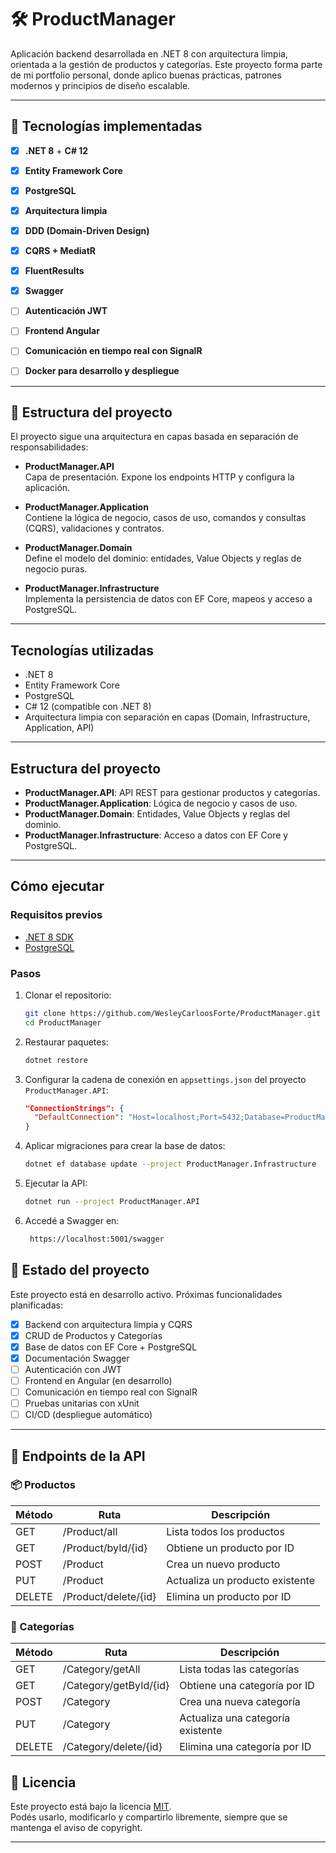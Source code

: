 # 🛠️ ProductManager

Aplicación backend desarrollada en .NET 8 con arquitectura limpia, orientada a la gestión de productos y categorías. Este proyecto forma parte de mi portfolio personal, donde aplico buenas prácticas, patrones modernos y principios de diseño escalable.

---

## 🚀 Tecnologías implementadas

- [x] **.NET 8** + **C# 12**
- [x] **Entity Framework Core**
- [x] **PostgreSQL**
- [x] **Arquitectura limpia**
- [x] **DDD (Domain-Driven Design)**
- [x] **CQRS + MediatR**
- [x] **FluentResults**
- [x] **Swagger**
- [ ] **Autenticación JWT**
- [ ] **Frontend Angular**
- [ ] **Comunicación en tiempo real con SignalR**
- [ ] **Docker para desarrollo y despliegue**


---

## 🧱 Estructura del proyecto

El proyecto sigue una arquitectura en capas basada en separación de responsabilidades:

- **ProductManager.API**  
  Capa de presentación. Expone los endpoints HTTP y configura la aplicación.

- **ProductManager.Application**  
  Contiene la lógica de negocio, casos de uso, comandos y consultas (CQRS), validaciones y contratos.

- **ProductManager.Domain**  
  Define el modelo del dominio: entidades, Value Objects y reglas de negocio puras.

- **ProductManager.Infrastructure**  
  Implementa la persistencia de datos con EF Core, mapeos y acceso a PostgreSQL.


---

## Tecnologías utilizadas

- .NET 8  
- Entity Framework Core  
- PostgreSQL  
- C# 12 (compatible con .NET 8)  
- Arquitectura limpia con separación en capas (Domain, Infrastructure, Application, API)

---

## Estructura del proyecto

- **ProductManager.API**: API REST para gestionar productos y categorías.  
- **ProductManager.Application**: Lógica de negocio y casos de uso.  
- **ProductManager.Domain**: Entidades, Value Objects y reglas del dominio.  
- **ProductManager.Infrastructure**: Acceso a datos con EF Core y PostgreSQL.

---

## Cómo ejecutar

### Requisitos previos

- [.NET 8 SDK](https://dotnet.microsoft.com/en-us/download/dotnet/8.0)  
- [PostgreSQL](https://www.postgresql.org/download/)

### Pasos

1. Clonar el repositorio:

    ```bash
    git clone https://github.com/WesleyCarloosForte/ProductManager.git
    cd ProductManager
    ```

2. Restaurar paquetes:

    ```bash
    dotnet restore
    ```

3. Configurar la cadena de conexión en `appsettings.json` del proyecto `ProductManager.API`:

    ```json
    "ConnectionStrings": {
      "DefaultConnection": "Host=localhost;Port=5432;Database=ProductManagerDb;Username=tu_usuario;Password=tu_contraseña"
    }
    ```

4. Aplicar migraciones para crear la base de datos:

    ```bash
    dotnet ef database update --project ProductManager.Infrastructure
    ```

5. Ejecutar la API:

    ```bash
    dotnet run --project ProductManager.API
    ```
    
6. Accedé a Swagger en:

    ```bash
     https://localhost:5001/swagger
    ```
    
## 🚧 Estado del proyecto

Este proyecto está en desarrollo activo. Próximas funcionalidades planificadas:

- [x] Backend con arquitectura limpia y CQRS
- [x] CRUD de Productos y Categorías
- [x] Base de datos con EF Core + PostgreSQL
- [x] Documentación Swagger
- [ ] Autenticación con JWT
- [ ] Frontend en Angular (en desarrollo)
- [ ] Comunicación en tiempo real con SignalR
- [ ] Pruebas unitarias con xUnit
- [ ] CI/CD (despliegue automático)

---


## 🔌 Endpoints de la API

### 📦 Productos

| Método | Ruta                   | Descripción                     |
|--------|------------------------|---------------------------------|
| GET    | /Product/all           | Lista todos los productos       |
| GET    | /Product/byId/{id}     | Obtiene un producto por ID      |
| POST   | /Product               | Crea un nuevo producto          |
| PUT    | /Product               | Actualiza un producto existente |
| DELETE | /Product/delete/{id}   | Elimina un producto por ID      |

### 📂 Categorías

| Método | Ruta                     | Descripción                      |
|--------|--------------------------|----------------------------------|
| GET    | /Category/getAll         | Lista todas las categorías       |
| GET    | /Category/getById/{id}   | Obtiene una categoría por ID     |
| POST   | /Category                | Crea una nueva categoría         |
| PUT    | /Category                | Actualiza una categoría existente|
| DELETE | /Category/delete/{id}    | Elimina una categoría por ID     |


## 📄 Licencia

Este proyecto está bajo la licencia [MIT](LICENSE).  
Podés usarlo, modificarlo y compartirlo libremente, siempre que se mantenga el aviso de copyright.

---
